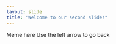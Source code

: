 ```yaml
---
layout: slide
title: "Welcome to our second slide!"
---
```

Meme here
Use the left arrow to go back
